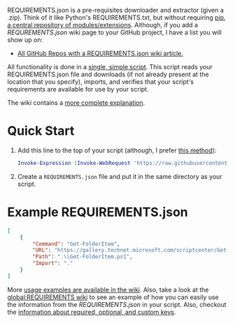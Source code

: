 REQUIREMENTS.json is a pre-requisites downloader and extractor (given a .zip). Think of it like Python's REQUIREMENTS.txt, but without requiring [pip, a central repository of modules/extensions](https://pypi.python.org). Although, if you add a *REQUREMENTS.json* wiki page to your GitHub project, I have a list you will show up on:

- [All GitHub Repos with a REQUIREMENTS.json wiki article.](https://www.google.com/search?q=site%3Agithub.com+allinurl%3A+%22wiki%2FREQUIREMENTS.json%22)

All functionality is done in a [single, simple script](requirements.ps1). This script reads your REQUIREMENTS.json file and downloads (if not already present at the location that you specify), imports, and verifies that your script's requirements are available for use by your script.

The wiki contains a [more complete explanation](../../wiki/Home).

# Quick Start

1. Add this line to the top of your script (although, I prefer [this method](../../wiki/Usage#pull-from-github-and-archive)):
    ```powershell
    Invoke-Expression (Invoke-WebRequest 'https://raw.githubusercontent.com/Vertigion/REQUIREMENTS.json/v1.2/requirements.ps1' -UseBasicParsing).Content
    ```

2. Create a `REQUIREMENTS.json` file and put it in the same directory as your script.

# Example REQUIREMENTS.json

```json
[
    {
        "Command": "Get-FolderItem",
        "URL": "https://gallery.technet.microsoft.com/scriptcenter/Get-Deeply-Nested-Files-a2148fd7/file/107404/1/Get-FolderItem.ps1",
        "Path": ".\\Get-FolderItem.ps1",
        "Import": "."
    }
]
```

More [usage examples are available in the wiki](../../wiki/Usage). Also, take a look at the [global:REQUIREMENTS wiki](../../wiki/global:REQUIREMENTS) to see an example of how you can easily use the information from the *REQUIREMENTS.json* in your script. Also, checkout the [information about required, optional, and custom keys](../../wiki/Keys).
